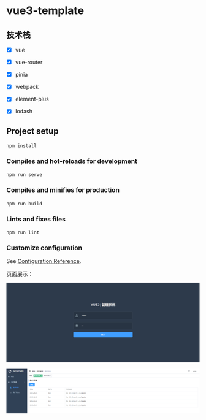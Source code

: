 # vue3-template

## 技术栈

- [x] vue
- [x] vue-router
- [x] pinia
- [x] webpack
- [x] element-plus
- [x] lodash



## Project setup

```
npm install
```

### Compiles and hot-reloads for development
```
npm run serve
```

### Compiles and minifies for production
```
npm run build
```

### Lints and fixes files
```
npm run lint
```

### Customize configuration
See [Configuration Reference](https://cli.vuejs.org/config/).



页面展示：

![p1](./example/image-20230130111944216.png)

![home2](./example/img.png)

